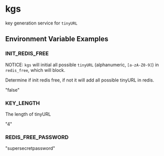 # kgs

key generation service for `tinyURL`

## Environment Variable Examples

### INIT_REDIS_FREE
NOTICE: `kgs` will initial all possible `tinyURL` (alphanumeric, `[a-zA-Z0-9]`) in `redis_free`, which will block.

Determine if init redis free, if not it will add all possible tinyURL in redis.

"false"

### KEY_LENGTH

The length of tinyURL

"4" 

### REDIS_FREE_PASSWORD

"supersecretpassword"
